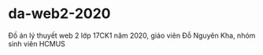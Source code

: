 # da-web2-2020
Đồ án lý thuyết web 2 lớp 17CK1 năm 2020, giáo viên Đỗ Nguyên Kha, nhóm sinh viên HCMUS
